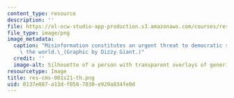 ```yaml
---
content_type: resource
description: ''
file: https://ol-ocw-studio-app-production.s3.amazonaws.com/courses/res-cms-001-media-literacy-in-the-age-of-deepfakes-spring-2021/0137e087a13df0587030e929a834fe8d_res-cms-001s21-th.png
file_type: image/png
image_metadata:
  caption: "Misinformation constitutes an urgent threat to democratic societies around\
    \ the world.\_(Graphic by Dizzy Giant.)"
  credit: ''
  image-alt: Silhouette of a person with transparent overlays of generic profile pages.
resourcetype: Image
title: res-cms-001s21-th.png
uid: 0137e087-a13d-f058-7030-e929a834fe8d
---
```

